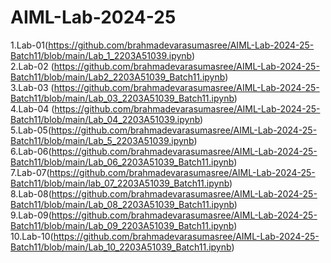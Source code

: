 # AIML-Lab-2024-25
1.Lab-01(https://github.com/brahmadevarasumasree/AIML-Lab-2024-25-Batch11/blob/main/Lab_1_2203A51039.ipynb)  
2.Lab-02 (https://github.com/brahmadevarasumasree/AIML-Lab-2024-25-Batch11/blob/main/Lab2_2203A51039_Batch11.ipynb)    
3.Lab-03 (https://github.com/brahmadevarasumasree/AIML-Lab-2024-25-Batch11/blob/main/Lab_03_2203A51039_Batch11.ipynb)  
4.Lab-04 (https://github.com/brahmadevarasumasree/AIML-Lab-2024-25-Batch11/blob/main/Lab_04_2203A51039.ipynb)  
5.Lab-05(https://github.com/brahmadevarasumasree/AIML-Lab-2024-25-Batch11/blob/main/Lab_5_2203A51039.ipynb)  
6.Lab-06(https://github.com/brahmadevarasumasree/AIML-Lab-2024-25-Batch11/blob/main/Lab_06_2203A51039_Batch11.ipynb)  
7.Lab-07(https://github.com/brahmadevarasumasree/AIML-Lab-2024-25-Batch11/blob/main/lab_07_2203A51039_Batch11.ipynb)  
8.Lab-08(https://github.com/brahmadevarasumasree/AIML-Lab-2024-25-Batch11/blob/main/Lab_08_2203A51039_Batch11.ipynb)  
9.Lab-09(https://github.com/brahmadevarasumasree/AIML-Lab-2024-25-Batch11/blob/main/Lab_09_2203A51039_Batch11.ipynb)  
10.Lab-10(https://github.com/brahmadevarasumasree/AIML-Lab-2024-25-Batch11/blob/main/Lab_10_2203A51039_Batch11.ipynb)
